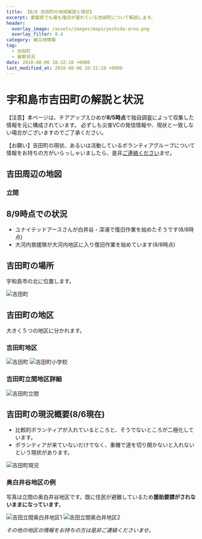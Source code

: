 ```yaml
---
title: 【8/6 吉田町の地域解説と現状】
excerpt: 愛媛県でも最も復旧が遅れている吉田町について解説します。
header:
  overlay_image: /assets/images/maps/yoshida-area.png
  overlay_filter: 0.4
category: 被災地情報
tag:
  - 吉田町
  - 被害状況  
date: 2018-08-06 10:32:18 +0900
last_modified_at: 2018-08-06 10:32:28 +0900
---
```


# 宇和島市吉田町の解説と状況

【注意】本ページは、チアアップえひめが**8/5時点**で独自調査によって収集した情報を元に構成されています。
必ずしも災害VCの発信情報や、現状と一致しない場合がございますのでご了承ください。

【お願い】吉田町の現状、あるいは活動しているボランティアグループについて情報をお持ちの方がいらっしゃいましたら、是非[ご連絡ください](matilto:cheerup.ehime@gmail.com)ませ。

## 吉田周辺の地図

### 立間


## 8/9時点での状況

- ユナイテッドアースさんが白井谷・深浦で復旧作業を始めたそうです(8/8時点)
- 大河内救援隊が大河内地区に入り復旧作業を始めています(8/8時点)

## 吉田町の場所

宇和島市の北に位置します。

![吉田町](/assets/images/maps/yoshida-map-only.png)

## 吉田町の地区

大きく５つの地区に分かれます。

### 吉田町地区

![吉田町](/assets/images/maps/yoshida-area.png)
![吉田町小学校](/assets/images/maps/yoshida-elementary-school-white.png)

### 吉田町立間地区詳細

![吉田町立間](/assets/images/maps/yoshida-tachima.png)

## 吉田町の現況概要(8/6現在)

- 比較的ボランティアが入れているところと、そうでないところが二極化しています。
- ボランティアが来ていないだけでなく、重機で道を切り開かないと入れないという現状があります。

![吉田町現況](/assets/images/maps/yoshida-disaster-ratio.png)

### 奥白井谷地区の例

写真は立間の奥白井谷地区です。既に住民が避難しているため**援助要請がされないままになっています**。

![吉田立間奥白井地区1](/assets/images/maps/yoshida-tachima-1.jpg)
![吉田立間奥白井地区2](/assets/images/maps/yoshida-tachima-2.jpg)

*その他の地区の情報をお持ちの方は是非ご連絡くださいませ。*